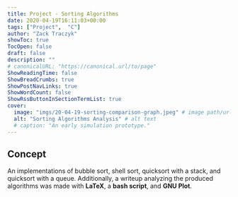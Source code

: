 ```yaml
---
title: Project - Sorting Algorithms
date: 2020-04-19T16:11:03+00:00
tags: ["Project",  "C"]
author: "Zack Traczyk"
showToc: true
TocOpen: false
draft: false
description: ""
# canonicalURL: "https://canonical.url/to/page"
ShowReadingTime: false
ShowBreadCrumbs: true
ShowPostNavLinks: true
ShowWordCount: false
ShowRssButtonInSectionTermList: true
cover:
  image: "imgs/20-04-19-sorting-comparison-graph.jpeg" # image path/url
  alt: "Sorting Algorithms Analysis" # alt text
  # caption: "An early simulation prototype."
---
```


## Concept

An implementations of bubble sort, shell sort, quicksort with a stack, and quicksort with a queue. Additionally, a writeup analyzing the produced algorithms was made with **LaTeX**, a **bash script**, and **GNU Plot**.
